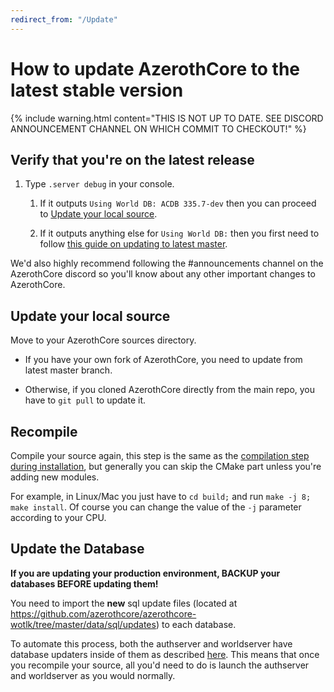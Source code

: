 ```yaml
---
redirect_from: "/Update"
---
```


# How to update AzerothCore to the latest stable version


{% include warning.html content="THIS IS NOT UP TO DATE. SEE DISCORD ANNOUNCEMENT CHANNEL ON WHICH COMMIT TO CHECKOUT!" %}


## Verify that you're on the latest release

1. Type `.server debug` in your console.
  
    1. If it outputs `Using World DB: ACDB 335.7-dev` then you can proceed to [Update your local source](#update-your-local-source).
  
    1. If it outputs anything else for `Using World DB:` then you first need to follow [this guide on updating to latest master](upgrade-from-pre-3.0.0-to-latest-master.md).

We'd also highly recommend following the #announcements channel on the AzerothCore discord so you'll know about any other important changes to AzerothCore.

## Update your local source

Move to your AzerothCore sources directory.

- If you have your own fork of AzerothCore, you need to update from latest master branch.

- Otherwise, if you cloned AzerothCore directly from the main repo, you have to `git pull` to update it.

## Recompile

Compile your source again, this step is the same as the [compilation step during installation](Installation#3-compiling), but generally you can skip the CMake part unless you're adding new modules.

For example, in Linux/Mac you just have to `cd build;` and run `make -j 8; make install`. Of course you can change the value of the `-j` parameter according to your CPU.

## Update the Database

**If you are updating your production environment, BACKUP your databases BEFORE updating them!**

You need to import the **new** sql update files (located at https://github.com/azerothcore/azerothcore-wotlk/tree/master/data/sql/updates) to each database.

To automate this process, both the authserver and worldserver have database updaters inside of them as described [here](https://www.azerothcore.org/wiki/database-installation). This means that once you recompile your source, all you'd need to do is launch the authserver and worldserver as you would normally.
